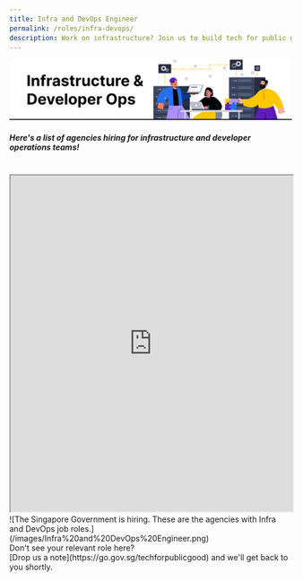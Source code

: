 ```yaml
---
title: Infra and DevOps Engineer
permalink: /roles/infra-devops/
description: Work on infrastructure? Join us to build tech for public good!
---
```

![](/images/Infra%20and%20DevOps%20Engineer.png)
##### Here's a list of agencies hiring for infrastructure and developer operations teams!
<br>
<iframe src="https://docs.google.com/spreadsheets/d/e/2PACX-1vRKeIHN2edATjW8zRU5HgoQ6UxtXEYtoeYa1PE2epVh4OlWr0fKP419IZieULRuMXWtNi5lseklG5br/pubhtml?gid=1949765852&amp;single=true&amp;widget=true&amp;headers=false" width="100%" height="600"></iframe>
![The Singapore Government is hiring. These are the agencies with Infra and DevOps job roles.](/images/Infra%20and%20DevOps%20Engineer.png)
<br> Don't see your relevant role here? <br> [Drop us a note](https://go.gov.sg/techforpublicgood) and we'll get back to you shortly.